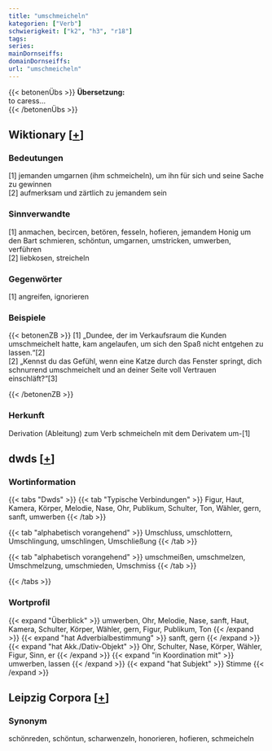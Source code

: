 ```yaml
---
title: "umschmeicheln"
kategorien: ["Verb"]
schwierigkeit: ["k2", "h3", "r18"]
tags:
series:
mainDornseiffs:
domainDornseiffs:
url: "umschmeicheln"
---
```


{{< betonenÜbs >}}
**Übersetzung:**  
to caress...  
{{< /betonenÜbs >}}

## Wiktionary [[+](https://de.wiktionary.org/wiki/umschmeicheln)]

### Bedeutungen
[1] jemanden umgarnen (ihm schmeicheln), um ihn für sich und seine Sache zu gewinnen  
[2] aufmerksam und zärtlich zu jemandem sein  

### Sinnverwandte
[1] anmachen, becircen, betören, fesseln, hofieren, jemandem Honig um den Bart schmieren, schöntun, umgarnen, umstricken, umwerben, verführen  
[2] liebkosen, streicheln  

### Gegenwörter
[1] angreifen, ignorieren  

### Beispiele
{{< betonenZB >}}
[1] „Dundee, der im Verkaufsraum die Kunden umschmeichelt hatte, kam angelaufen, um sich den Spaß nicht entgehen zu lassen.“[2]  
[2] „Kennst du das Gefühl, wenn eine Katze durch das Fenster springt, dich schnurrend umschmeichelt und an deiner Seite voll Vertrauen einschläft?“[3]  

{{< /betonenZB >}}
### Herkunft
Derivation (Ableitung) zum Verb schmeicheln mit dem Derivatem um-[1]  



## dwds [[+](https://www.dwds.de/wb/umschmeicheln)]

### Wortinformation
{{< tabs "Dwds" >}}
{{< tab "Typische Verbindungen" >}}
Figur, Haut, Kamera, Körper, Melodie, Nase, Ohr, Publikum, Schulter, Ton, Wähler, gern, sanft, umwerben
{{< /tab >}}

{{< tab "alphabetisch vorangehend" >}}
Umschluss, umschlottern, Umschlingung, umschlingen, Umschließung
{{< /tab >}}

{{< tab "alphabetisch vorangehend" >}}
umschmeißen, umschmelzen, Umschmelzung, umschmieden, Umschmiss
{{< /tab >}}

{{< /tabs >}}

### Wortprofil
{{< expand "Überblick" >}} umwerben, Ohr, Melodie, Nase, sanft, Haut, Kamera, Schulter, Körper, Wähler, gern, Figur, Publikum, Ton {{< /expand >}}
{{< expand "hat Adverbialbestimmung" >}} sanft, gern {{< /expand >}}
{{< expand "hat Akk./Dativ-Objekt" >}} Ohr, Schulter, Nase, Körper, Wähler, Figur, Sinn, er {{< /expand >}}
{{< expand "in Koordination mit" >}} umwerben, lassen {{< /expand >}}
{{< expand "hat Subjekt" >}} Stimme {{< /expand >}}

## Leipzig Corpora [[+](https://corpora.uni-leipzig.de/en/res?word=umschmeicheln&corpusId=deu_newscrawl-public_2018)]


### Synonym
schönreden, schöntun, scharwenzeln, honorieren, hofieren, schmeicheln

